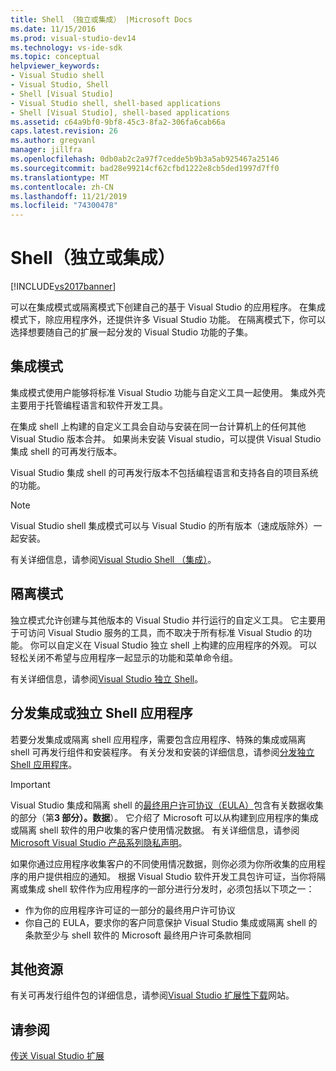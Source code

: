 ```yaml
---
title: Shell （独立或集成） |Microsoft Docs
ms.date: 11/15/2016
ms.prod: visual-studio-dev14
ms.technology: vs-ide-sdk
ms.topic: conceptual
helpviewer_keywords:
- Visual Studio shell
- Visual Studio, Shell
- Shell [Visual Studio]
- Visual Studio shell, shell-based applications
- Shell [Visual Studio], shell-based applications
ms.assetid: c64a9bf0-9bf8-45c3-8fa2-306fa6cab66a
caps.latest.revision: 26
ms.author: gregvanl
manager: jillfra
ms.openlocfilehash: 0db0ab2c2a97f7cedde5b9b3a5ab925467a25146
ms.sourcegitcommit: bad28e99214cf62cfbd1222e8cb5ded1997d7ff0
ms.translationtype: MT
ms.contentlocale: zh-CN
ms.lasthandoff: 11/21/2019
ms.locfileid: "74300478"
---
```

# <a name="shell-isolated-or-integrated"></a>Shell（独立或集成）
[!INCLUDE[vs2017banner](../includes/vs2017banner.md)]

可以在集成模式或隔离模式下创建自己的基于 Visual Studio 的应用程序。 在集成模式下，除应用程序外，还提供许多 Visual Studio 功能。 在隔离模式下，你可以选择想要随自己的扩展一起分发的 Visual Studio 功能的子集。  
  
## <a name="integrated-mode"></a>集成模式  
 集成模式使用户能够将标准 Visual Studio 功能与自定义工具一起使用。 集成外壳主要用于托管编程语言和软件开发工具。  
  
 在集成 shell 上构建的自定义工具会自动与安装在同一台计算机上的任何其他 Visual Studio 版本合并。 如果尚未安装 Visual studio，可以提供 Visual Studio 集成 shell 的可再发行版本。  
  
 Visual Studio 集成 shell 的可再发行版本不包括编程语言和支持各自的项目系统的功能。  
  
> [!NOTE]
> Visual Studio shell 集成模式可以与 Visual Studio 的所有版本（速成版除外）一起安装。  
  
 有关详细信息，请参阅[Visual Studio Shell （集成）](../extensibility/visual-studio-shell-integrated.md)。  
  
## <a name="isolated-mode"></a>隔离模式  
 独立模式允许创建与其他版本的 Visual Studio 并行运行的自定义工具。 它主要用于可访问 Visual Studio 服务的工具，而不取决于所有标准 Visual Studio 的功能。 你可以自定义在 Visual Studio 独立 shell 上构建的应用程序的外观。 可以轻松关闭不希望与应用程序一起显示的功能和菜单命令组。  
  
 有关详细信息，请参阅[Visual Studio 独立 Shell](../extensibility/visual-studio-isolated-shell.md)。  
  
## <a name="distributing-your-integrated-or-isolated-shell-application"></a>分发集成或独立 Shell 应用程序  
 若要分发集成或隔离 shell 应用程序，需要包含应用程序、特殊的集成或隔离 shell 可再发行组件和安装程序。 有关分发和安装的详细信息，请参阅[分发独立 Shell 应用程序](../extensibility/distributing-isolated-shell-applications.md)。  
  
> [!IMPORTANT]
> Visual Studio 集成和隔离 shell 的[最终用户许可协议（EULA）](https://www.visualstudio.com/support/legal/mt171552)包含有关数据收集的部分（第**3 部分）。数据**）。  它介绍了 Microsoft 可以从构建到应用程序的集成或隔离 shell 软件的用户收集的客户使用情况数据。 有关详细信息，请参阅[Microsoft Visual Studio 产品系列隐私声明](https://www.visualstudio.com/dn948229)。  
> 
> 如果你通过应用程序收集客户的不同使用情况数据，则你必须为你所收集的应用程序的用户提供相应的通知。  根据 Visual Studio 软件开发工具包许可证，当你将隔离或集成 shell 软件作为应用程序的一部分进行分发时，必须包括以下项之一：  
> 
> - 作为你的应用程序许可证的一部分的最终用户许可协议  
> - 你自己的 EULA，要求你的客户同意保护 Visual Studio 集成或隔离 shell 的条款至少与 shell 软件的 Microsoft 最终用户许可条款相同  
  
## <a name="additional-resources"></a>其他资源  
 有关可再发行组件包的详细信息，请参阅[Visual Studio 扩展性下载](https://go.microsoft.com/fwlink/?LinkID=119298)网站。  
  
## <a name="see-also"></a>请参阅  
 [传送 Visual Studio 扩展](../extensibility/shipping-visual-studio-extensions.md)
